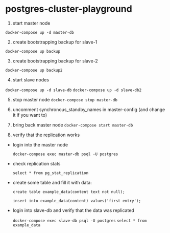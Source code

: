 # postgres-cluster-playground


1. start master node

  `docker-compose up -d master-db`

2. create bootstrapping backup for slave-1

  `docker-compose up backup`

3. create bootstrapping backup for slave-2

  `docker-compose up backup2`

4. start slave nodes

  `docker-compose up -d slave-db`
  `docker-compose up -d slave-db2`

5. stop master node
  `docker-compose stop master-db`

6. uncomment synchronous_standby_names in master-config (and change it if you want to)

7. bring back master node
  `docker-compose start master-db`

8. verify that the replication works
- login into the master node

  `docker-compose exec master-db psql -U postgres`
- check replication stats

  `select * from pg_stat_replication`
- create some table and fill it with data:

  `create table example_data(content text not null);`
  
  `insert into example_data(content) values('first entry');`
- login into slave-db and verify that the data was replicated

  `docker-compose exec slave-db psql -U postgres`
  `select * from example_data`
